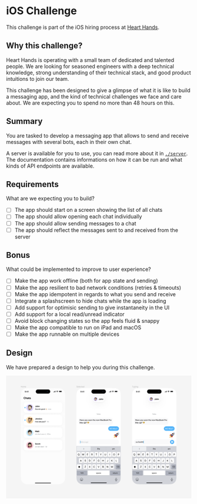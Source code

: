 # iOS Challenge

This challenge is part of the iOS hiring process at [Heart
Hands](https://hearthands.tech/).

## Why this challenge?

Heart Hands is operating with a small team of dedicated and talented people. We
are looking for seasoned engineers with a deep technical knowledge, strong
understanding of their technical stack, and good product intuitions to join our
team.

This challenge has been designed to give a glimpse of what it is like to build a
messaging app, and the kind of technical challenges we face and care about. We
are expecting you to spend no more than 48 hours on this.

## Summary

You are tasked to develop a messaging app that allows to send and receive
messages with several bots, each in their own chat.

A server is available for you to use, you can read more about it in
[`./server`](./server). The documentation contains informations on how it can be
run and what kinds of API endpoints are available.

## Requirements

What are we expecting you to build?

- [ ] The app should start on a screen showing the list of all chats
- [ ] The app should allow opening each chat individually
- [ ] The app should allow sending messages to a chat
- [ ] The app should reflect the messages sent to and received from the server

## Bonus

What could be implemented to improve to user experience?

- [ ] Make the app work offline (both for app state and sending)
- [ ] Make the app resilient to bad network conditions (retries & timeouts)
- [ ] Make the app idempotent in regards to what you send and receive
- [ ] Integrate a splashscreen to hide chats while the app is loading
- [ ] Add support for optimisic sending to give instantaneity in the UI
- [ ] Add support for a local read/unread indicator
- [ ] Avoid block changing states so the app feels fluid & snappy
- [ ] Make the app compatible to run on iPad and macOS
- [ ] Make the app runnable on multiple devices

## Design

We have prepared a design to help you during this challenge.

![design](./design.png)
